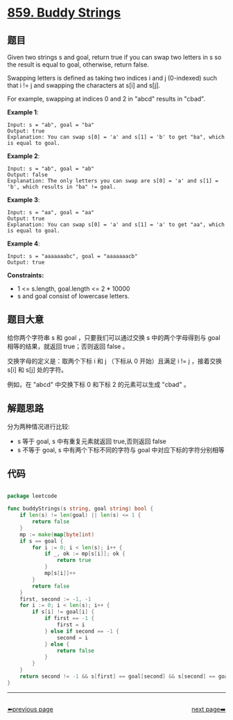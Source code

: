 # [859. Buddy Strings](https://leetcode.com/problems/buddy-strings/)

## 题目

Given two strings s and goal, return true if you can swap two letters in s so the result is equal to goal, otherwise, return false.

Swapping letters is defined as taking two indices i and j (0-indexed) such that i != j and swapping the characters at s[i] and s[j].

For example, swapping at indices 0 and 2 in "abcd" results in "cbad".

**Example 1**:

    Input: s = "ab", goal = "ba"
    Output: true
    Explanation: You can swap s[0] = 'a' and s[1] = 'b' to get "ba", which is equal to goal.

**Example 2**:

    Input: s = "ab", goal = "ab"
    Output: false
    Explanation: The only letters you can swap are s[0] = 'a' and s[1] = 'b', which results in "ba" != goal.

**Example 3**:

    Input: s = "aa", goal = "aa"
    Output: true
    Explanation: You can swap s[0] = 'a' and s[1] = 'a' to get "aa", which is equal to goal.

**Example 4**:

    Input: s = "aaaaaaabc", goal = "aaaaaaacb"
    Output: true

**Constraints:**

- 1 <= s.length, goal.length <= 2 * 10000
- s and goal consist of lowercase letters.

## 题目大意

给你两个字符串 s 和 goal ，只要我们可以通过交换 s 中的两个字母得到与 goal 相等的结果，就返回 true；否则返回 false 。

交换字母的定义是：取两个下标 i 和 j （下标从 0 开始）且满足 i != j ，接着交换 s[i] 和 s[j] 处的字符。

例如，在 "abcd" 中交换下标 0 和下标 2 的元素可以生成 "cbad" 。

## 解题思路

分为两种情况进行比较:
- s 等于 goal, s 中有重复元素就返回 true,否则返回 false
- s 不等于 goal, s 中有两个下标不同的字符与 goal 中对应下标的字符分别相等

## 代码

```go

package leetcode

func buddyStrings(s string, goal string) bool {
	if len(s) != len(goal) || len(s) <= 1 {
		return false
	}
	mp := make(map[byte]int)
	if s == goal {
		for i := 0; i < len(s); i++ {
			if _, ok := mp[s[i]]; ok {
				return true
			}
			mp[s[i]]++
		}
		return false
	}
	first, second := -1, -1
	for i := 0; i < len(s); i++ {
		if s[i] != goal[i] {
			if first == -1 {
				first = i
			} else if second == -1 {
				second = i
			} else {
				return false
			}
		}
	}
	return second != -1 && s[first] == goal[second] && s[second] == goal[first]
}
```



----------------------------------------------
<div style="display: flex;justify-content: space-between;align-items: center;">
<p><a href="https://books.halfrost.com/leetcode/ChapterFour/0800~0899/0856.Score-of-Parentheses/">⬅️previous page</a></p>
<p><a href="https://books.halfrost.com/leetcode/ChapterFour/0800~0899/0862.Shortest-Subarray-with-Sum-at-Least-K/">next page➡️</a></p>
</div>
